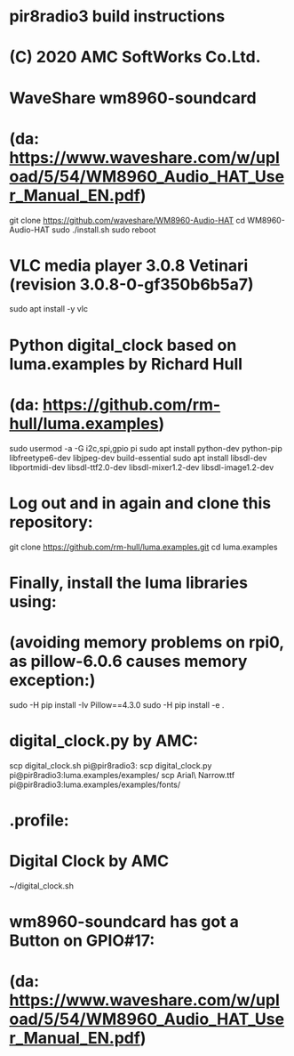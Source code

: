 # pir8radio3 build instructions
# (C) 2020 AMC SoftWorks Co.Ltd.
#
# WaveShare wm8960-soundcard
# (da: https://www.waveshare.com/w/upload/5/54/WM8960_Audio_HAT_User_Manual_EN.pdf)
git clone https://github.com/waveshare/WM8960-Audio-HAT
cd WM8960-Audio-HAT
sudo ./install.sh
sudo reboot
#
# VLC media player 3.0.8 Vetinari (revision 3.0.8-0-gf350b6b5a7)
sudo apt install -y vlc
#
# Python digital_clock based on luma.examples by Richard Hull
# (da: https://github.com/rm-hull/luma.examples)
sudo usermod -a -G i2c,spi,gpio pi
sudo apt install python-dev python-pip libfreetype6-dev libjpeg-dev build-essential
sudo apt install libsdl-dev libportmidi-dev libsdl-ttf2.0-dev libsdl-mixer1.2-dev libsdl-image1.2-dev
#
# Log out and in again and clone this repository:
git clone https://github.com/rm-hull/luma.examples.git
cd luma.examples
#
# Finally, install the luma libraries using:
# (avoiding memory problems on rpi0, as pillow-6.0.6 causes memory exception:)
sudo -H pip install -Iv Pillow==4.3.0
sudo -H pip install -e .
#
# digital_clock.py by AMC:
scp digital_clock.sh pi@pir8radio3:
scp digital_clock.py pi@pir8radio3:luma.examples/examples/
scp Arial\ Narrow.ttf pi@pir8radio3:luma.examples/examples/fonts/
#
# .profile:
# Digital Clock by AMC
~/digital_clock.sh
#
# wm8960-soundcard has got a Button on GPIO#17:
# (da: https://www.waveshare.com/w/upload/5/54/WM8960_Audio_HAT_User_Manual_EN.pdf)

